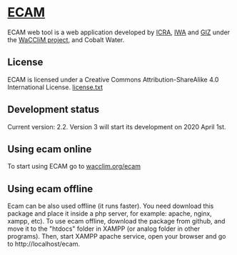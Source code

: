 # [ECAM](http://ecam.hol.es/)

ECAM web tool is a web application developed by
[ICRA](http://icra.cat),
[IWA](http://www.iwa-network.org) and
[GIZ](https://www.giz.de/) under the
[WaCCliM project](http://wacclim.org/), and Cobalt Water.

## License
ECAM is licensed under a Creative Commons Attribution-ShareAlike 4.0 International License.
[license.txt](license.txt)

## Development status
Current version: 2.2. Version 3 will start its development on 2020 April 1st.

## Using ecam online
To start using ECAM go to [wacclim.org/ecam](http://wacclim.org/ecam)

## Using ecam offline
Ecam can be also used offline (it runs faster).
You need download this package and place it inside a php server, for example: apache, nginx, xampp, etc).
To use ecam offline, download the package from github, and move it to the "htdocs" folder in XAMPP (or analog folder in other programs).
Then, start XAMPP apache service, open your browser and go to http://localhost/ecam.
